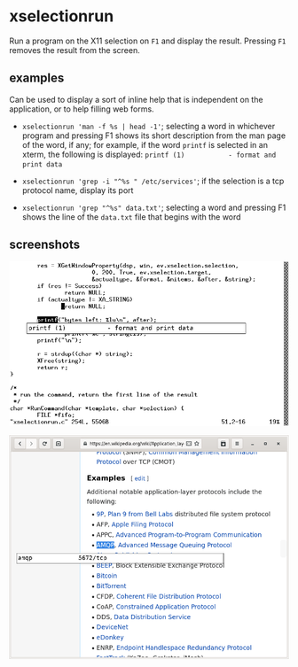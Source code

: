 xselectionrun
=============

Run a program on the X11 selection on ``F1`` and display the result.
Pressing ``F1`` removes the result from the screen.

examples
--------

Can be used to display a sort of inline help that is independent on the
application, or to help filling web forms.

- ``xselectionrun 'man -f %s | head -1'``;
  selecting a word in whichever program and pressing F1 shows its short
  description from the man page of the word, if any;
  for example, if the word ``printf`` is selected in an xterm,
  the following is displayed:
  ``printf (1)           - format and print data``

- ``xselectionrun 'grep -i "^%s " /etc/services'``;
  if the selection is a tcp protocol name, display its port

- ``xselectionrun 'grep "^%s" data.txt'``;
  selecting a word and pressing F1 shows the line of the
  ``data.txt`` file that begins with the word

screenshots
-----------

![xselectionrun running man](xselectionrun-man.png)

![xselectionrun running grep](xselectionrun-port.png)

